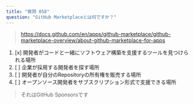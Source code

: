 ```yaml
---
title: "質問 058"
question: "GitHub Marketplaceとは何ですか？"
---
```



> https://docs.github.com/en/apps/github-marketplace/github-marketplace-overview/about-github-marketplace-for-apps
1. [x] 開発者がコードと一緒にソフトウェア構築を支援するツールを見つけられる場所
1. [ ] 企業が採用する開発者を探す場所
1. [ ] 開発者が自分のRepositoryの所有権を販売する場所
1. [ ] オープンソース開発者をサブスクリプション形式で支援できる場所
> それはGitHub Sponsorsです